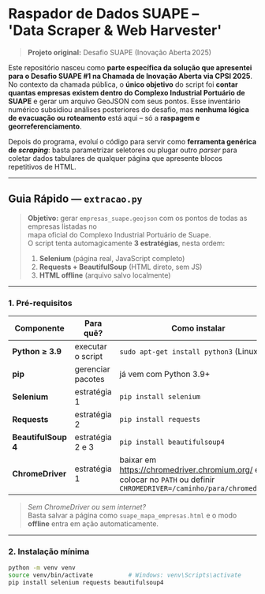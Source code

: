 # Raspador de Dados SUAPE – 'Data Scraper & Web Harvester'

> **Projeto original:** Desafio SUAPE (Inovação Aberta 2025)


Este repositório nasceu como **parte específica da solução que apresentei para o Desafio SUAPE #1 na Chamada de Inovação Aberta via CPSI 2025**. No contexto da chamada pública, o **único objetivo** do script foi **contar quantas empresas existem dentro do Complexo Industrial Portuário de SUAPE** e gerar um arquivo GeoJSON com seus pontos. Esse inventário numérico subsidiou análises posteriores do desafio, mas **nenhuma lógica de evacuação ou roteamento** está aqui – só a **raspagem e georreferenciamento**.

Depois do programa, evoluí o código para servir como **ferramenta genérica de *scraping***: basta parametrizar seletores ou plugar outro *parser* para coletar dados tabulares de qualquer página que apresente blocos repetitivos de HTML.

---
## Guia Rápido — `extracao.py`

> **Objetivo:** gerar `empresas_suape.geojson` com os pontos de todas as empresas listadas no  
> mapa oficial do Complexo Industrial Portuário de Suape.  
> O script tenta automagicamente **3 estratégias**, nesta ordem:  
> 1. **Selenium** (página real, JavaScript completo)  
> 2. **Requests + BeautifulSoup** (HTML direto, sem JS)  
> 3. **HTML offline** (arquivo salvo localmente)

---

### 1. Pré-requisitos

| Componente | Para quê? | Como instalar |
|------------|-----------|---------------|
| **Python ≥ 3.9** | executar o script | `sudo apt-get install python3` (Linux) |
| **pip** | gerenciar pacotes | já vem com Python 3.9+ |
| **Selenium** | estratégia 1 | `pip install selenium` |
| **Requests** | estratégia 2 | `pip install requests` |
| **BeautifulSoup 4** | estratégia 2 e 3 | `pip install beautifulsoup4` |
| **ChromeDriver** | estratégia 1 | baixar em <https://chromedriver.chromium.org/> e colocar no `PATH` ou definir `CHROMEDRIVER=/caminho/para/chromedriver` |

> *Sem ChromeDriver ou sem internet?*  
> Basta salvar a página como `suape_mapa_empresas.html` e o modo **offline** entra em ação automaticamente.

---

### 2. Instalação mínima

```bash
python -m venv venv
source venv/bin/activate          # Windows: venv\Scripts\activate
pip install selenium requests beautifulsoup4


